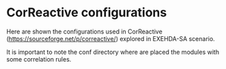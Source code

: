 # CorReactive configurations

Here are shown the configurations used in CorReactive (https://sourceforge.net/p/correactive/) explored in EXEHDA-SA scenario.

It is important to note the conf directory where are placed the modules with some correlation rules.
